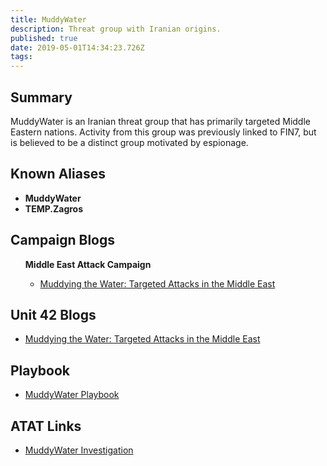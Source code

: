```yaml
---
title: MuddyWater
description: Threat group with Iranian origins.
published: true
date: 2019-05-01T14:34:23.726Z
tags: 
---
```


<h2>Summary</h2>

<p>
MuddyWater is an Iranian threat group that has primarily targeted Middle Eastern nations. Activity from this group was previously linked to FIN7, but is believed to be a distinct group motivated by espionage. </p>


<h2>Known Aliases</h2>
<b>
<ul>
 
  <li>MuddyWater</li>
  <li>TEMP.Zagros</li>
</ul>
  </b>

<h2>Campaign Blogs</h2>
<ul>
  <b>Middle East Attack Campaign</b>
  <ul>
      <li><a href='https://unit42.paloaltonetworks.com/unit42-muddying-the-water-targeted-attacks-in-the-middle-east/'> Muddying the Water: Targeted Attacks in the Middle East</a></li> 
    
 
 </ul>
  </ul>
<h2>Unit 42 Blogs </h2>
  
<ul>
   <li><a href='https://unit42.paloaltonetworks.com/unit42-muddying-the-water-targeted-attacks-in-the-middle-east/'> Muddying the Water: Targeted Attacks in the Middle East</a></li> 

  
</ul>

<h2>Playbook</h2>
<ul>

  <li><a href='https://pan-unit42.github.io/playbook_viewer/'>MuddyWater Playbook</a></li>

  </ul>
<h2> ATAT Links</h2>
<ul>
   <li><a href='https://atat.unit42.org/investigation/'>MuddyWater Investigation</a></li>
</ul>
